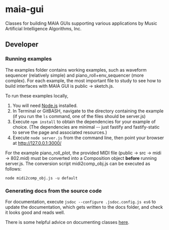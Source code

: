 # maia-gui
Classes for building MAIA GUIs supporting various applications by Music Artificial Intelligence Algorithms, Inc.

## Developer

### Running examples

The examples folder contains working examples, such as waveform sequencer (relatively simple) and piano_roll+env_sequencer (more complex). For each example, the most important file to study to see how to build interfaces with MAIA GUI is public -> sketch.js.

To run these examples locally,

1. You will need [Node.js](https://nodejs.org/en/) installed.
2. In Terminal or GitBASH, navigate to the directory containing the example (if you run the `ls` command, one of the files should be server.js)
3. Execute `npm install` to obtain the dependencies for your example of choice. (The dependencies are minimal -- just fastify and fastify-static to serve the page and associated resources.)
4. Execute `node server.js` from the command line, then point your browser at http://127.0.0.1:3000/

For the example piano_roll_plot, the provided MIDI file (public -> src -> midi -> 802.mid) must be converted into a Composition object **before** running server.js. The conversion script midi2comp_obj.js can be executed as follows:
```
node midi2comp_obj.js -u default
```

### Generating docs from the source code

For documentation, execute `jsdoc --configure .jsdoc.config.js es6` to update
the documentation, which gets written to the docs folder, and check it looks
good and reads well.

There is some helpful advice on documenting classes [here](https://stackoverflow.com/questions/41715994/how-to-document-ecma6-classes-with-jsdoc).
